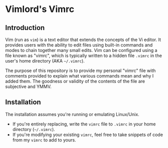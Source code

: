 
# Vimlord's Vimrc

## Introduction

Vim (run as `vim`) is a text editor that extends the concepts of the Vi editor.
It provides users with the ability to edit files using built-in commands and
modes to chain together many small edits. Vim can be configured using a file
known as "vimrc", which is typically written to a hidden file `.vimrc` in the
user's home directory (AKA `~/.vimrc`).

The purpose of this repository is to provide my personal "vimrc" file with
comments provided to explain what various commands mean and why I added them.
The goodness or validity of the contents of the file are subjective and YMMV.

## Installation

The installation assumes you're running or emulating Linux/Unix.

- If you're entirely replacing, write the `vimrc` file to `.vimrc` in your home directory (`~/.vimrc`).
- If you're modifying your existing `vimrc`, feel free to take snippets of code from my `vimrc` to add to yours.

